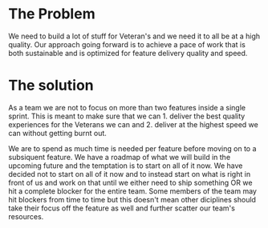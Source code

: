 # The Problem
We need to build a lot of stuff for Veteran's and we need it to all be at a high quality. Our approach going forward is to achieve a pace of work that is both sustainable and is optimized for feature delivery quality and speed.

# The solution
As a team we are not to focus on more than two features inside a single sprint. This is meant to make sure that we can 1. deliver the best quality experiences for the Veterans we can and 2. deliver at the highest speed we can without getting burnt out.

We are to spend as much time is needed per feature before moving on to a subsiquent feature. We have a roadmap of what we will build in the upcoming future and the temptation is to start on all of it now. We have decided not to start on all of it now and to instead start on what is right in front of us and work on that until we either need to ship something OR we hit a complete blocker for the entire team. Some members of the team may hit blockers from time to time but this doesn't mean other diciplines should take their focus off the feature as well and further scatter our team's resources.


